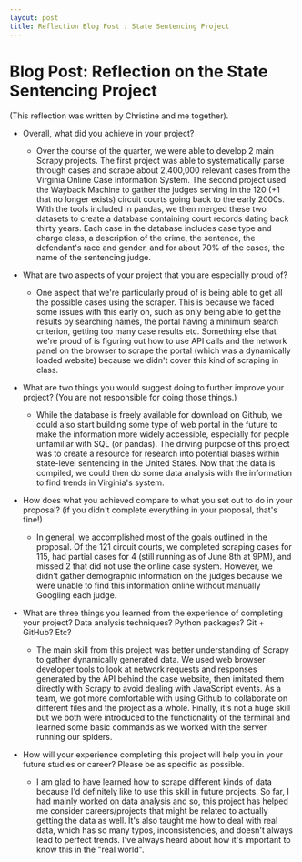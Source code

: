 ```yaml
---
layout: post
title: Reflection Blog Post : State Sentencing Project
---
```


# Blog Post: Reflection on the State Sentencing Project

(This reflection was written by Christine and me together).

- Overall, what did you achieve in your project?
  - Over the course of the quarter, we were able to develop 2 main Scrapy projects. The first project was able to systematically parse through cases and scrape about 2,400,000 relevant cases from the Virginia Online Case Information System. The second project used the Wayback Machine to gather the judges serving in the 120 (+1 that no longer exists) circuit courts going back to the early 2000s. With the tools included in pandas, we then merged these two datasets to create a database containing court records dating back thirty years. Each case in the database includes case type and charge class, a description of the crime, the sentence, the defendant's race and gender, and for about 70% of the cases, the name of the sentencing judge.
- What are two aspects of your project that you are especially proud of?

  - One aspect that we're particularly proud of is being able to get all the possible cases using the scraper. This is because we faced some issues with this early on, such as only being able to get the results by searching names, the portal having a minimum search criterion, getting too many case results etc. Something else that we're proud of is figuring out how to use API calls and the network panel on the browser to scrape the portal (which was a dynamically loaded website) because we didn't cover this kind of scraping in class.

- What are two things you would suggest doing to further improve your project? (You are not responsible for doing those things.)
  - While the database is freely available for download on Github, we could also start building some type of web portal in the future to make the information more widely accessible, especially for people unfamiliar with SQL (or pandas). The driving purpose of this project was to create a resource for research into potential biases within state-level sentencing in the United States. Now that the data is compiled, we could then do some data analysis with the information to find trends in Virginia's system.
- How does what you achieved compare to what you set out to do in your proposal? (if you didn't complete everything in your proposal, that's fine!)
  - In general, we accomplished most of the goals outlined in the proposal. Of the 121 circuit courts, we completed scraping cases for 115, had partial cases for 4 (still running as of June 8th at 9PM), and missed 2 that did not use the online case system. However, we didn't gather demographic information on the judges because we were unable to find this information online without manually Googling each judge.
- What are three things you learned from the experience of completing your project? Data analysis techniques? Python packages? Git + GitHub? Etc?
  - The main skill from this project was better understanding of Scrapy to gather dynamically generated data. We used web browser developer tools to look at network requests and responses generated by the API behind the case website, then imitated them directly with Scrapy to avoid dealing with JavaScript events. As a team, we got more comfortable with using Github to collaborate on different files and the project as a whole. Finally, it's not a huge skill but we both were introduced to the functionality of the terminal and learned some basic commands as we worked with the server running our spiders.
- How will your experience completing this project will help you in your future studies or career? Please be as specific as possible.

  - I am glad to have learned how to scrape different kinds of data because I'd definitely like to use this skill in future projects. So far, I had mainly worked on data analysis and so, this project has helped me consider careers/projects that might be related to actually getting the data as well. It's also taught me how to deal with real data, which has so many typos, inconsistencies, and doesn't always lead to perfect trends. I've always heard about how it's important to know this in the "real world".  

